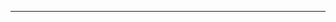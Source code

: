 <!--
CO_OP_TRANSLATOR_METADATA:
{
  "original_hash": "4bdff5070d182c64143dfe5a581d0ec7",
  "translation_date": "2025-08-28T18:31:39+00:00",
  "source_file": "02-SetupDevEnvironment/README.md",
  "language_code": "sk"
}
-->


---

